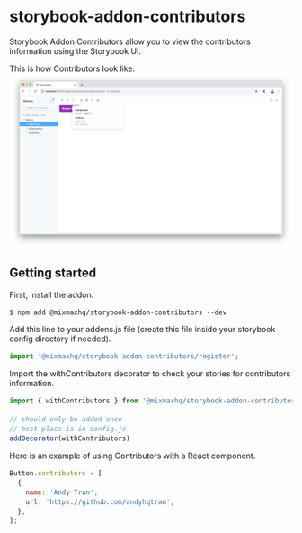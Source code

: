 # storybook-addon-contributors
Storybook Addon Contributors allow you to view the contributors information using the Storybook UI.

This is how Contributors look like:
![](docs/screenshot.png)

## Getting started
First, install the addon.
```
$ npm add @mixmaxhq/storybook-addon-contributors --dev
```

Add this line to your addons.js file (create this file inside your storybook config directory if needed).
```javascript
import '@mixmaxhq/storybook-addon-contributors/register';
```

Import the withContributors decorator to check your stories for contributors information.
```javascript
import { withContributors } from '@mixmaxhq/storybook-addon-contributors';

// should only be added once
// best place is in config.js
addDecorator(withContributors)
```

Here is an example of using Contributors with a React component.
```javascript
Button.contributors = [
  {
    name: 'Andy Tran',
    url: 'https://github.com/andyhqtran',
  },
];
```
